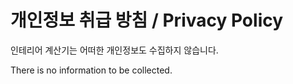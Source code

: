 # 개인정보 취급 방침 / Privacy Policy

인테리어 계산기는 어떠한 개인정보도 수집하지 않습니다.

There is no information to be collected.
